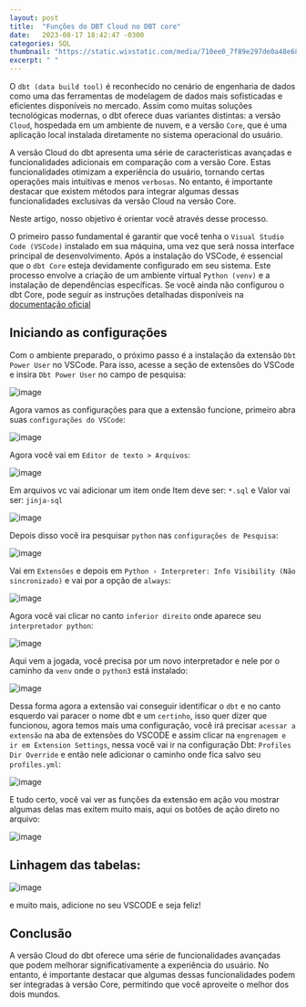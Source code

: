 ```yaml
---
layout: post
title:  "Funções do DBT Cloud no DBT core"
date:   2023-08-17 18:42:47 -0300
categories: SQL
thumbnail: "https://static.wixstatic.com/media/710ee0_7f89e297de0a48e68d970df31d86e109~mv2.jpg"
excerpt: " "
---
```


O `dbt (data build tool)` é reconhecido no cenário de engenharia de dados como uma das ferramentas de modelagem de dados mais sofisticadas e eficientes disponíveis no mercado. Assim como muitas soluções tecnológicas modernas, o dbt oferece duas variantes distintas: a versão `Cloud`, hospedada em um ambiente de nuvem, e a versão `Core`, que é uma aplicação local instalada diretamente no sistema operacional do usuário.

A versão Cloud do dbt apresenta uma série de características avançadas e funcionalidades adicionais em comparação com a versão Core. Estas funcionalidades otimizam a experiência do usuário, tornando certas operações mais intuitivas e menos `verbosas`. No entanto, é importante destacar que existem métodos para integrar algumas dessas funcionalidades exclusivas da versão Cloud na versão Core. 

Neste artigo, nosso objetivo é orientar você através desse processo.

O primeiro passo fundamental é garantir que você tenha o `Visual Studio Code (VSCode)` instalado em sua máquina, uma vez que será nossa interface principal de desenvolvimento. Após a instalação do VSCode, é essencial que o `dbt Core` esteja devidamente configurado em seu sistema. Este processo envolve a criação de um ambiente virtual `Python (venv)` e a instalação de dependências específicas. Se você ainda não configurou o dbt Core, pode seguir as instruções detalhadas disponíveis na [documentação oficial](https://docs.getdbt.com/docs/core/installation)

## Iniciando as configurações

Com o ambiente preparado, o próximo passo é a instalação da extensão `Dbt Power User` no VSCode. Para isso, acesse a seção de extensões do VSCode e insira `Dbt Power User` no campo de pesquisa:

![image](https://static.wixstatic.com/media/710ee0_d44d8a2890c0436a8a8e61019a0bdcb2~mv2.png)

Agora vamos as configurações para que a extensão funcione, primeiro abra suas `configurações do VSCode`:

![image](https://static.wixstatic.com/media/710ee0_e0c148fcf8924e268ed24bfa7804b9c2~mv2.png)

Agora você vai em `Editor de texto > Arquivos`:

![image](https://static.wixstatic.com/media/710ee0_d8fbac57c09b42de82267041593e61f9~mv2.png)

Em arquivos vc vai adicionar um item onde Item deve ser: `*.sql` e Valor vai ser: `jinja-sql`

![image](https://static.wixstatic.com/media/710ee0_968444276de643f3a2c6ba80f0fae9ac~mv2.png)

Depois disso você ira pesquisar `python` nas `configurações de Pesquisa`:

![image](https://static.wixstatic.com/media/710ee0_970ddf664eaf4f8d873d7b88163ec0e2~mv2.png)

Vai em `Extensões` e depois em `Python › Interpreter: Info Visibility (Não sincronizado)` e vai por a opção de `always`:

![image](https://static.wixstatic.com/media/710ee0_288e78ae14e743fda7f15d0f54c0ab46~mv2.png)

Agora você vai clicar no canto `inferior direito` onde aparece seu `interpretador python`:

![image](https://static.wixstatic.com/media/710ee0_4af92524e8c0444e9ccca4b0a01f9b45~mv2.png)

Aqui vem a jogada, você precisa por um novo interpretador e nele por o caminho da `venv` onde o `python3` está instalado:

![image](https://static.wixstatic.com/media/710ee0_f5429c4f372c4cc28d96975b18fe01b6~mv2.png)

Dessa forma agora a extensão vai conseguir identificar o `dbt` e no canto esquerdo vai paracer o nome dbt e um `certinho`, isso quer dizer que funcionou, agora temos mais uma configuração, você irá precisar `acessar a extensão` na aba de extensões do VSCODE e assim clicar na `engrenagem e ir em Extension Settings`, nessa você vai ir na configuração Dbt: `Profiles Dir Override` e então nele adicionar o caminho onde fica salvo seu `profiles.yml`:

![image](https://static.wixstatic.com/media/710ee0_f8b801eac15844eb82f95d663c20ed9d~mv2.png)

E tudo certo, você vai ver as funções da extensão em ação vou mostrar algumas delas mas exitem muito mais, aqui os botões de ação direto no arquivo:

![image](https://static.wixstatic.com/media/710ee0_44653cf6688145cd85f1f7faa692ce6c~mv2.png)

## Linhagem das tabelas:

![image](https://static.wixstatic.com/media/710ee0_ac5f81411dfb4b0db11e010eaccb3d1a~mv2.png)

e muito mais, adicione no seu VSCODE e seja feliz!

## Conclusão

A versão Cloud do dbt oferece uma série de funcionalidades avançadas que podem melhorar significativamente a experiência do usuário. No entanto, é importante destacar que algumas dessas funcionalidades podem ser integradas à versão Core, permitindo que você aproveite o melhor dos dois mundos.